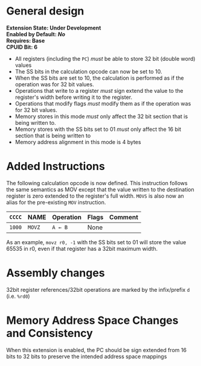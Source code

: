 # General design

**Extension State: Under Development**  
**Enabled by Default: *No***  
**Requires: Base**  
**CPUID Bit: 6**  

- All registers (including the `PC`) _must_ be able to store 32 bit (double word) values
- The SS bits in the calculation opcode can now be set to 10.
- When the SS bits are set to 10, the calculation is performed as if the operation was for 32 bit values.
- Operations that write to a register _must_ sign extend the value to the register's width before writing it to the register.
- Operations that modify flags _must_ modify them as if the operation was for 32 bit values.
- Memory stores in this mode _must_ only affect the 32 bit section that is being written to.
- Memory stores with the SS bits set to 01 _must_ only affect the 16 bit section that is being written to
- Memory address alignment in this mode is 4 bytes

# Added Instructions

The following calculation opcode is now defined. This instruction follows the same semantics as MOV except that the value written to the destination register is zero extended to the register's full width. `MOVS` is also now an alias for the pre-existing `MOV` instruction.


| `CCCC` | NAME       | Operation                          | Flags  | Comment     |
|--------|------------|------------------------------------|--------|-------------|
| `1000` | `MOVZ`     | `A ← B`                            | None   |             |

As an example, `movz r0, -1` with the SS bits set to 01 will store the value 65535 in r0, even if that register has a 32bit maximum width.

# Assembly changes

32bit register references/32bit operations are marked by the infix/prefix `d` (i.e. `%rd0`)

# Memory Address Space Changes and Consistency

When this extension is enabled, the PC should be sign extended from 16 bits to 32 bits to preserve the intended address space mappings
